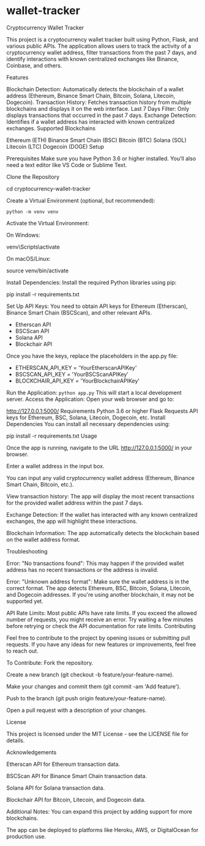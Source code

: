 # wallet-tracker
Cryptocurrency Wallet Tracker

This project is a cryptocurrency wallet tracker built using Python, Flask, and various public APIs. The application allows users to track the activity of a cryptocurrency wallet address, filter transactions from the past 7 days, and identify interactions with known centralized exchanges like Binance, Coinbase, and others.

Features

Blockchain Detection: Automatically detects the blockchain of a wallet address (Ethereum, Binance Smart Chain, Bitcoin, Solana, Litecoin, Dogecoin).
Transaction History: Fetches transaction history from multiple blockchains and displays it on the web interface.
Last 7 Days Filter: Only displays transactions that occurred in the past 7 days.
Exchange Detection: Identifies if a wallet address has interacted with known centralized exchanges.
Supported Blockchains

Ethereum (ETH)
Binance Smart Chain (BSC)
Bitcoin (BTC)
Solana (SOL)
Litecoin (LTC)
Dogecoin (DOGE)
Setup

Prerequisites
Make sure you have Python 3.6 or higher installed. You’ll also need a text editor like VS Code or Sublime Text.

Clone the Repository

cd cryptocurrency-wallet-tracker

Create a Virtual Environment (optional, but recommended):

`python -m venv venv`

Activate the Virtual Environment:

On Windows:

venv\Scripts\activate

On macOS/Linux:

source venv/bin/activate

Install Dependencies:
Install the required Python libraries using pip:

pip install -r requirements.txt

Set Up API Keys:
You need to obtain API keys for Ethereum (Etherscan), Binance Smart Chain (BSCScan), and other relevant APIs.

* Etherscan API
* BSCScan API
* Solana API
* Blockchair API
  
Once you have the keys, replace the placeholders in the app.py file:

* ETHERSCAN_API_KEY = 'YourEtherscanAPIKey'
* BSCSCAN_API_KEY = 'YourBSCScanAPIKey'
* BLOCKCHAIR_API_KEY = 'YourBlockchairAPIKey'

Run the Application:
`python app.py`
This will start a local development server.
Access the Application:
Open your web browser and go to:

http://127.0.0.1:5000/
Requirements
Python 3.6 or higher
Flask
Requests
API keys for Ethereum, BSC, Solana, Litecoin, Dogecoin, etc.
Install Dependencies
You can install all necessary dependencies using:

pip install -r requirements.txt
Usage

Once the app is running, navigate to the URL http://127.0.0.1:5000/ in your browser.

Enter a wallet address in the input box.

You can input any valid cryptocurrency wallet address (Ethereum, Binance Smart Chain, Bitcoin, etc.).

View transaction history: The app will display the most recent transactions for the provided wallet address within the past 7 days.

Exchange Detection: If the wallet has interacted with any known centralized exchanges, the app will highlight these interactions.

Blockchain Information: The app automatically detects the blockchain based on the wallet address format.



Troubleshooting

Error: "No transactions found":
This may happen if the provided wallet address has no recent transactions or the address is invalid.

Error: "Unknown address format":
Make sure the wallet address is in the correct format. The app detects Ethereum, BSC, Bitcoin, Solana, Litecoin, and Dogecoin addresses. If you're using another blockchain, it may not be supported yet.

API Rate Limits:
Most public APIs have rate limits. If you exceed the allowed number of requests, you might receive an error. Try waiting a few minutes before retrying or check the API documentation for rate limits.
Contributing

Feel free to contribute to the project by opening issues or submitting pull requests. If you have any ideas for new features or improvements, feel free to reach out.

To Contribute:
Fork the repository.

Create a new branch (git checkout -b feature/your-feature-name).

Make your changes and commit them (git commit -am 'Add feature').

Push to the branch (git push origin feature/your-feature-name).

Open a pull request with a description of your changes.

License

This project is licensed under the MIT License - see the LICENSE file for details.

Acknowledgements

Etherscan API for Ethereum transaction data.

BSCScan API for Binance Smart Chain transaction data.

Solana API for Solana transaction data.

Blockchair API for Bitcoin, Litecoin, and Dogecoin data.

Additional Notes:
You can expand this project by adding support for more blockchains.

The app can be deployed to platforms like Heroku, AWS, or DigitalOcean for production use.
